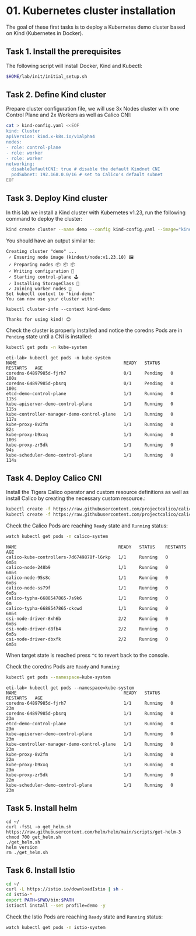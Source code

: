 # 01. Kubernetes cluster installation

The goal of these first tasks is to deploy a Kubernetes demo cluster based on Kind (Kubernetes in Docker).

## Task 1. Install the prerequisites

The following script will install Docker, Kind and Kubectl:

```bash
$HOME/lab/init/initial_setup.sh
```

## Task 2. Define Kind cluster

Prepare cluster configuration file, we will use 3x Nodes cluster with one Control Plane and 2x Workers as well as Calico CNI:

```bash
cat > kind-config.yaml <<EOF                           
kind: Cluster
apiVersion: kind.x-k8s.io/v1alpha4
nodes:
- role: control-plane
- role: worker
- role: worker
networking:
  disableDefaultCNI: true # disable the default Kindnet CNI
  podSubnet: 192.168.0.0/16 # set to Calico's default subnet
EOF
```

## Task 3. Deploy Kind cluster

In this lab we install a Kind cluster with Kubernetes v1.23, run the following command to deploy the cluster:

```bash
kind create cluster --name demo --config kind-config.yaml --image="kindest/node:v1.23.10@sha256:f047448af6a656fae7bc909e2fab360c18c487ef3edc93f06d78cdfd864b2d12"
```

You should have an output similar to:

```console
Creating cluster "demo" ...
 ✓ Ensuring node image (kindest/node:v1.23.10) 🖼
 ✓ Preparing nodes 📦 📦 📦  
 ✓ Writing configuration 📜 
 ✓ Starting control-plane 🕹️ 
 ✓ Installing StorageClass 💾 
 ✓ Joining worker nodes 🚜 
Set kubectl context to "kind-demo"
You can now use your cluster with:

kubectl cluster-info --context kind-demo

Thanks for using kind! 😊
```

Check the cluster is properly installed and notice the coredns Pods are in `Pending` state until a CNI is installed:

```bash
kubectl get pods -n kube-system
```

```console
eti-lab> kubectl get pods -n kube-system
NAME                                         READY   STATUS    RESTARTS   AGE
coredns-64897985d-fjrh7                      0/1     Pending   0          100s
coredns-64897985d-pbsrq                      0/1     Pending   0          100s
etcd-demo-control-plane                      1/1     Running   0          115s
kube-apiserver-demo-control-plane            1/1     Running   0          115s
kube-controller-manager-demo-control-plane   1/1     Running   0          117s
kube-proxy-8v2fm                             1/1     Running   0          82s
kube-proxy-b9xxq                             1/1     Running   0          100s
kube-proxy-zr5dk                             1/1     Running   0          94s
kube-scheduler-demo-control-plane            1/1     Running   0          114s
```

## Task 4. Deploy Calico CNI

Install the Tigera Calico operator and custom resource definitions as well as install Calico by creating the necessary custom resource.:

```bash
kubectl create -f https://raw.githubusercontent.com/projectcalico/calico/v3.24.1/manifests/tigera-operator.yaml
kubectl create -f https://raw.githubusercontent.com/projectcalico/calico/v3.24.1/manifests/custom-resources.yaml
```

Check the Calico Pods are reaching `Ready` state and `Running` status:

```bash
watch kubectl get pods -n calico-system
```

```console
NAME                                       READY   STATUS    RESTARTS   AGE
calico-kube-controllers-7d6749878f-l6rkp   1/1     Running   0          6m5s
calico-node-248b9                          1/1     Running   0          6m5s
calico-node-95s8c                          1/1     Running   0          6m5s
calico-node-ss79f                          1/1     Running   0          6m5s
calico-typha-6688547865-7s9k6              1/1     Running   0          6m
calico-typha-6688547865-ckcwd              1/1     Running   0          6m5s
csi-node-driver-8xh6b                      2/2     Running   0          6m5s
csi-node-driver-d8fb4                      2/2     Running   0          6m5s
csi-node-driver-dbxfk                      2/2     Running   0          6m5s
```

When target state is reached press `^C` to revert back to the console.

Check the coredns Pods are `Ready` and `Running`:

```bash
kubectl get pods --namespace=kube-system
```

```console
eti-lab> kubectl get pods --namespace=kube-system
NAME                                         READY   STATUS    RESTARTS   AGE
coredns-64897985d-fjrh7                      1/1     Running   0          23m
coredns-64897985d-pbsrq                      1/1     Running   0          23m
etcd-demo-control-plane                      1/1     Running   0          23m
kube-apiserver-demo-control-plane            1/1     Running   0          23m
kube-controller-manager-demo-control-plane   1/1     Running   0          23m
kube-proxy-8v2fm                             1/1     Running   0          22m
kube-proxy-b9xxq                             1/1     Running   0          23m
kube-proxy-zr5dk                             1/1     Running   0          22m
kube-scheduler-demo-control-plane            1/1     Running   0          23m
```

## Task 5. Install helm

```
cd ~/
curl -fsSL -o get_helm.sh https://raw.githubusercontent.com/helm/helm/main/scripts/get-helm-3
chmod 700 get_helm.sh
./get_helm.sh
helm version
rm ./get_helm.sh
```

## Task 6. Install Istio

```bash
cd ~/
curl -L https://istio.io/downloadIstio | sh -
cd istio-*
export PATH=$PWD/bin:$PATH
istioctl install --set profile=demo -y
```


Check the Istio Pods are reaching `Ready` state and `Running` status:

```bash
watch kubectl get pods -n istio-system
```